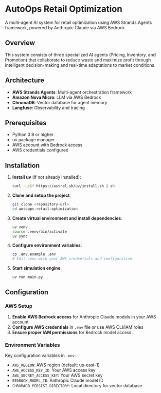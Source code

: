 # AutoOps Retail Optimization

A multi-agent AI system for retail optimization using AWS Strands Agents framework, powered by Anthropic Claude via AWS Bedrock.

## Overview

This system consists of three specialized AI agents (Pricing, Inventory, and Promotion) that collaborate to reduce waste and maximize profit through intelligent decision-making and real-time adaptations to market conditions.

## Architecture

- **AWS Strands Agents**: Multi-agent orchestration framework
- **Amazon Nova Micro**: LLM via AWS Bedrock
- **ChromaDB**: Vector database for agent memory
- **Langfuse**: Observability and tracing

## Prerequisites

- Python 3.9 or higher
- uv package manager
- AWS account with Bedrock access
- AWS credentials configured

## Installation

1. **Install uv** (if not already installed):
   ```bash
   curl -LsSf https://astral.sh/uv/install.sh | sh
   ```

2. **Clone and setup the project**:
   ```bash
   git clone <repository-url>
   cd autoops-retail-optimization
   ```

3. **Create virtual environment and install dependencies**:
   ```bash
   uv venv
   source .venv/bin/activate  
   uv sync 
   ```

4. **Configure environment variables**:
   ```bash
   cp .env.example .env
   # Edit .env with your AWS credentials and configuration
   ```

5. **Start simulation engine**:
   ```bash
   uv run main.py
   ```

## Configuration

### AWS Setup

1. **Enable AWS Bedrock access** for Anthropic Claude models in your AWS account
2. **Configure AWS credentials** in `.env` file or use AWS CLI/IAM roles
3. **Ensure proper IAM permissions** for Bedrock model access

### Environment Variables

Key configuration variables in `.env`:

- `AWS_REGION`: AWS region (default: us-east-1)
- `AWS_ACCESS_KEY_ID`: Your AWS access key
- `AWS_SECRET_ACCESS_KEY`: Your AWS secret key
- `BEDROCK_MODEL_ID`: Anthropic Claude model ID
- `CHROMADB_PERSIST_DIRECTORY`: Local directory for vector database

